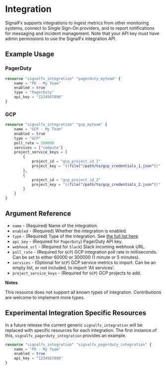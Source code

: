 # Integration

SignalFx supports integrations to ingest metrics from other monitoring systems, connect to Single Sign-On providers, and to report notifications for messaging and incident management. Note that your API key must have admin permissions to use the SignalFx integration API.

## Example Usage

### PagerDuty
```terraform
resource "signalfx_integration" "pagerduty_myteam" {
    name = "PD - My Team"
    enabled = true
    type = "PagerDuty"
    api_key = "1234567890"
}
```

### GCP
```terraform
resource "signalfx_integration" "gcp_myteam" {
    name = "GCP - My Team"
    enabled = true
    type = "GCP"
    poll_rate = 300000
    services = ["compute"]
    project_service_keys = [
        {
            project_id = "gcp_project_id_1"
            project_key = "${file("/path/to/gcp_credentials_1.json")}"
        },
        {
            project_id = "gcp_project_id_2"
            project_key = "${file("/path/to/gcp_credentials_2.json")}"
        }
    ]
}
```

## Argument Reference

* `name` - (Required) Name of the integration.
* `enabled` - (Required) Whether the integration is enabled.
* `type` - (Required) Type of the integration. See [the full list here](https://developers.signalfx.com/integrations_reference.html).
* `api_key` - (Required for `PagerDuty`) PagerDuty API key.
* `webhook_url` - (Required for `Slack`) Slack incoming webhook URL.
* `poll_rate` - (Required for `GCP`) GCP integration poll rate in milliseconds. Can be set to either 60000 or 300000 (1 minute or 5 minutes).
* `services` - (Optional for `GCP`) GCP service metrics to import. Can be an empty list, or not included, to import 'All services'.
* `project_service_keys` - (Required for `GCP`) GCP projects to add.

**Notes**

This resource does not support all known types of integration. Contributions are welcome to implement more types.

## Experimental Integration Specific Resources

In a future release the current generic `signalfx_integration` will be replaced with specific resources for each integration. The first instance of this, `signalfx_pagerduty_integration` provides an example.

```terraform
resource "signalfx_integration" "signalfx_pagerduty_integration" {
    name = "PD - My Team"
    enabled = true
    api_key = "1234567890"
}
```
